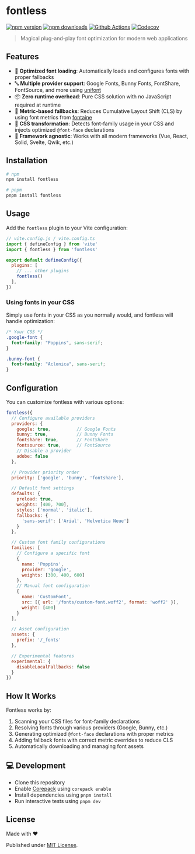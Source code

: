 # fontless

[![npm version][npm-version-src]][npm-version-href]
[![npm downloads][npm-downloads-src]][npm-downloads-href]
[![Github Actions][github-actions-src]][github-actions-href]
[![Codecov][codecov-src]][codecov-href]

> Magical plug-and-play font optimization for modern web applications

## Features

- 🚀 **Optimized font loading**: Automatically loads and configures fonts with proper fallbacks
- 🔤 **Multiple provider support**: Google Fonts, Bunny Fonts, FontShare, FontSource, and more using [unifont](https://github.com/unjs/unifont)
- 📦 **Zero runtime overhead**: Pure CSS solution with no JavaScript required at runtime
- 📏 **Metric-based fallbacks**: Reduces Cumulative Layout Shift (CLS) by using font metrics from [fontaine](https://github.com/unjs/fontaine)
- 🔄 **CSS transformation**: Detects font-family usage in your CSS and injects optimized `@font-face` declarations
- 🎯 **Framework agnostic**: Works with all modern frameworks (Vue, React, Solid, Svelte, Qwik, etc.)

## Installation

```sh
# npm
npm install fontless

# pnpm
pnpm install fontless
```

## Usage

Add the `fontless` plugin to your Vite configuration:

```js
// vite.config.js / vite.config.ts
import { defineConfig } from 'vite'
import { fontless } from 'fontless'

export default defineConfig({
  plugins: [
    // ... other plugins
    fontless()
  ],
})
```

### Using fonts in your CSS

Simply use fonts in your CSS as you normally would, and fontless will handle optimization:

```css
/* Your CSS */
.google-font {
  font-family: "Poppins", sans-serif;
}

.bunny-font {
  font-family: "Aclonica", sans-serif;
}
```

## Configuration

You can customize fontless with various options:

```js
fontless({
  // Configure available providers
  providers: {
    google: true,          // Google Fonts
    bunny: true,           // Bunny Fonts
    fontshare: true,       // FontShare
    fontsource: true,      // FontSource
    // Disable a provider
    adobe: false
  },

  // Provider priority order
  priority: ['google', 'bunny', 'fontshare'],

  // Default font settings
  defaults: {
    preload: true,
    weights: [400, 700],
    styles: ['normal', 'italic'],
    fallbacks: {
      'sans-serif': ['Arial', 'Helvetica Neue']
    }
  },

  // Custom font family configurations
  families: [
    // Configure a specific font
    {
      name: 'Poppins',
      provider: 'google',
      weights: [300, 400, 600]
    },
    // Manual font configuration
    {
      name: 'CustomFont',
      src: [{ url: '/fonts/custom-font.woff2', format: 'woff2' }],
      weight: [400]
    }
  ],

  // Asset configuration
  assets: {
    prefix: '/_fonts'
  },

  // Experimental features
  experimental: {
    disableLocalFallbacks: false
  }
})
```

## How It Works

Fontless works by:

1. Scanning your CSS files for font-family declarations
2. Resolving fonts through various providers (Google, Bunny, etc.)
3. Generating optimized `@font-face` declarations with proper metrics
4. Adding fallback fonts with correct metric overrides to reduce CLS
5. Automatically downloading and managing font assets

## 💻 Development

- Clone this repository
- Enable [Corepack](https://github.com/nodejs/corepack) using `corepack enable`
- Install dependencies using `pnpm install`
- Run interactive tests using `pnpm dev`

## License

Made with ❤️

Published under [MIT License](./LICENCE).

<!-- Badges -->

[npm-version-src]: https://img.shields.io/npm/v/fontless?style=flat-square
[npm-version-href]: https://npmjs.com/package/fontless
[npm-downloads-src]: https://img.shields.io/npm/dm/fontless?style=flat-square
[npm-downloads-href]: https://npm.chart.dev/fontless
[github-actions-src]: https://img.shields.io/github/actions/workflow/status/unjs/fontaine/ci.yml?branch=main&style=flat-square
[github-actions-href]: https://github.com/unjs/fontaine/actions/workflows/ci.yml
[codecov-src]: https://img.shields.io/codecov/c/gh/unjs/fontaine/main?style=flat-square
[codecov-href]: https://codecov.io/gh/unjs/fontaine
